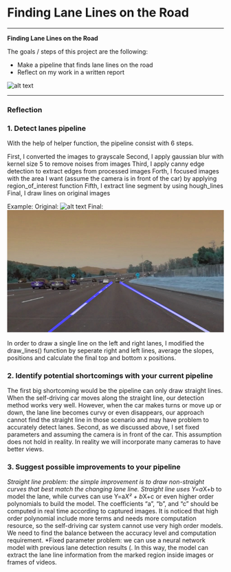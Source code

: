 # **Finding Lane Lines on the Road** 


---

**Finding Lane Lines on the Road**

The goals / steps of this project are the following:
* Make a pipeline that finds lane lines on the road
* Reflect on my work in a written report


[//]: # (Image References)

![alt text](./examples/grayscale.jpg "Grayscale")

---

### Reflection

### 1. Detect lanes pipeline

With the help of helper function, the pipeline consist with 6 steps.

First, I converted the images to grayscale
Second, I apply gaussian blur with kernel size 5 to remove noises from images
Third, I apply canny edge detection to extract edges from processed images
Forth, I focused images with the area I want (assume the camera is in front of the car) by applying region_of_interest function
Fifth, I extract line segment by using hough_lines
Final, I draw lines on original images

Example:
Original:
![alt text](./test_images/solidWhiteCurve.jpg)
Final:
![alt text](./test_images_output/result_solidWhiteCurve.jpg)

In order to draw a single line on the left and right lanes, I modified the draw_lines() function by seperate right and left lines, average the slopes, positions and calculate the final top and bottom x positions.



### 2. Identify potential shortcomings with your current pipeline

The first big shortcoming would be the pipeline can only draw straight lines. When the self-driving car moves along the straight line, our detection method works very well. However, when the car makes turns or move up or down, the lane line becomes curvy or even disappears, our approach cannot find the straight line in those scenario and may have problem to accurately detect lanes.
Second, as we discussed above, I set fixed parameters and assuming the camera is in front of the car. This assumption does not hold in reality. In reality we will incorporate many cameras to have better views.


### 3. Suggest possible improvements to your pipeline

*Straight line problem: the simple improvement is to draw non-straight curves that best match the changing lane line. Straight line uses Y=a*X+b to model the lane, while curves can use Y=a*X² + b*X+c or even higher order polynomials to build the model. The coefficients “a”, “b”, and “c” should be computed in real time according to captured images. It is noticed that high order polynomial include more terms and needs more computation resource, so the self-driving car system cannot use very high order models. We need to find the balance between the accuracy level and computation requirement.
*Fixed parameter problem: we can use a neural network model with previous lane detection results (. In this way, the model can extract the lane line information from the marked region inside images or frames of videos. 